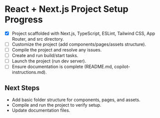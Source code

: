 # React + Next.js Project Setup Progress

- [x] Project scaffolded with Next.js, TypeScript, ESLint, Tailwind CSS, App Router, and src directory.
- [ ] Customize the project (add components/pages/assets structure).
- [ ] Compile the project and resolve any issues.
- [ ] Create and run build/start tasks.
- [ ] Launch the project (run dev server).
- [ ] Ensure documentation is complete (README.md, copilot-instructions.md).

## Next Steps
- Add basic folder structure for components, pages, and assets.
- Compile and run the project to verify setup.
- Update documentation files.
